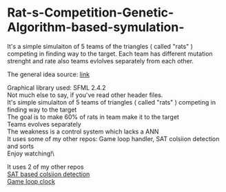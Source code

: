 # Rat-s-Competition-Genetic-Algorithm-based-symulation-
It's a simple simulaiton of 5 teams of the triangles ( called "rats" ) competing in finding way to the target. Each team has different mutation strenght and rate also teams evlolves separately from each other. 

The general idea source:
[link](https://www.youtube.com/watch?v=2Q9bF8Ofyho)

Graphical library used: SFML 2.4.2\
Not much else to say, if you've read other header files.\
It's simple simulaiton of 5 teams of triangles ( called "rats" ) competing in finding way to the target\
The goal is to make 60% of rats in team make it to the target\
Teams evolves separately\
The weakness is a control system which lacks a ANN\
It uses some of my other repos: Game loop handler, SAT colsiion detection and sorts\
Enjoy watching!\

It uses 2 of my other repos\
[SAT based colsiion detection](https://github.com/Zwo1in/Colsion-detection-based-on-SAT)\
[Game loop clock](https://github.com/Zwo1in/Game-loop-handler-for-SFML)
